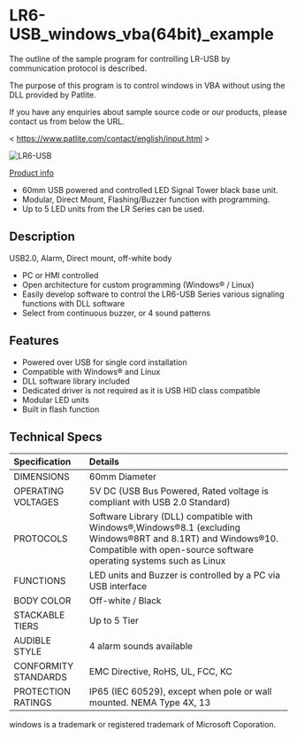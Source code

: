 # LR6-USB_windows_vba(64bit)_example  

The outline of the sample program for controlling LR-USB by communication protocol is described.

The purpose of this program is to control windows in VBA without using the DLL provided by Patlite.

If you have any enquiries about sample source code or our products, please contact us from below the URL.

< https://www.patlite.com/contact/english/input.html >

![LR6-USB](https://github.com/user-attachments/assets/8c0fc9c9-2847-42d3-9df6-6e09d73a570f)


[Product info](https://www.patlite.com/product/detail0000000689.html) 

* 60mm USB powered and controlled LED Signal Tower black base unit.
* Modular, Direct Mount, Flashing/Buzzer function with programming.
* Up to 5 LED units from the LR Series can be used.
 
## Description

USB2.0, Alarm, Direct mount, off-white body

* PC or HMI controlled
* Open architecture for custom programming (Windows® / Linux)
* Easily develop software to control the LR6-USB Series various signaling functions with DLL software
* Select from continuous buzzer, or 4 sound patterns

## Features

* Powered over USB for single cord installation
* Compatible with Windows® and Linux
* DLL software library included
* Dedicated driver is not required as it is USB HID class compatible
* Modular LED units
* Built in flash function

## Technical Specs

|Specification|Details|
|:--|:--|
|DIMENSIONS|60mm Diameter|
|OPERATING VOLTAGES| 5V DC (USB Bus Powered, Rated voltage is compliant with USB 2.0 Standard)|
|PROTOCOLS|Software Library (DLL) compatible with Windows®,Windows®8.1 (excluding Windows®8RT and 8.1RT) and Windows®10. Compatible with open-source software operating systems such as Linux|
|FUNCTIONS|LED units and Buzzer is controlled by a PC via USB interface|
|BODY COLOR|Off-white / Black|
|STACKABLE TIERS|Up to 5 Tier|
|AUDIBLE STYLE|4 alarm sounds available|
|CONFORMITY STANDARDS|EMC Directive, RoHS, UL, FCC, KC|
|PROTECTION RATINGS|IP65 (IEC 60529), except when pole or wall mounted. NEMA Type 4X, 13|

windows is a trademark or registered trademark of Microsoft Coporation.